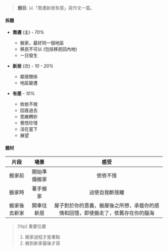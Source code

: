 > **題目**:
> 以「喬遷新居有感」寫作文一篇。

#### 拆題
- **喬遷** (主) - *70%*
	- 搬家，最好同一個地區
	- 移民不可以 (包括移民回內地)
	- ー日發生

- **新居** (次) - *10 - 20%*
	- 鄰居關係
	- 地區變遷

- **有感** - *10%*
	- 依依不捨
	- 回首過去
	- 思維轉折
	- 覺悟珍惜
	- 活在當下
	- 展望

#### 題材
| 片段 | 場景 | 感受 |
| :--: | :--: | :--: |
| 搬家前 | 開始準備搬家 | 依依不捨 |
| 搬家時 | 著手搬家 | 迫使自我斷捨離 |
| 搬家後去新家 | 開車往新居 | 屋子對於你的意義，搬屋後之所想，承载你的感情和回憶，即使搬走了，依舊存在你的腦海 |

> [!tip] 重要位置
> 1. 搬家過程才是重點
> 2. 搬到新家最後才寫

